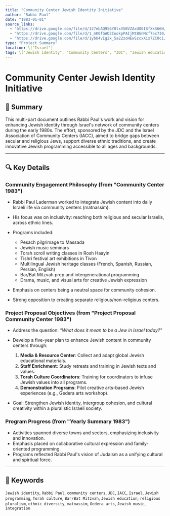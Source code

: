 ```yaml
---
title: "Community Center Jewish Identity Initiative"
author: "Rabbi Paul"
date: "1983-01-01"
source_links:
  - "https://drive.google.com/file/d/127eUAQ956Y0txV5BVZAxUO0ISfXkS66H/view?usp=share_link"
  - "https://drive.google.com/file/d/1_mK0fGAD2IuokpPAIjMtBGnMcf7ax730/view?usp=share_link"
  - "https://drive.google.com/file/d/1ybU4vIg2x_5a22zoHEwSzcxXix7ZC0ci/view?usp=share_link"
type: "Project Summary"
location: \["Israel"]
tags: \["Jewish identity", "Community Centers", "JDC", "Jewish education", "Israeli society"]
---
```


# Community Center Jewish Identity Initiative

## 📝 Summary

This multi-part document outlines Rabbi Paul's work and vision for enhancing Jewish identity through Israel's network of community centers during the early 1980s. The effort, sponsored by the JDC and the Israel Association of Community Centers (IACC), aimed to bridge gaps between secular and religious Jews, support diverse ethnic traditions, and create innovative Jewish programming accessible to all ages and backgrounds.

---

## 🔍 Key Details

### Community Engagement Philosophy (from "Community Center 1983")

* Rabbi Paul Laderman worked to integrate Jewish content into daily Israeli life via community centers (matnassim).
* His focus was on inclusivity: reaching both religious and secular Israelis, across ethnic lines.
* Programs included:

  * Pesach pilgrimage to Massada
  * Jewish music seminars
  * Torah scroll writing classes in Rosh Haayin
  * Tishri festival art exhibitions in Tivon
  * Multilingual Jewish heritage classes (French, Spanish, Russian, Persian, English)
  * Bar/Bat Mitzvah prep and intergenerational programming
  * Drama, music, and visual arts for creative Jewish expression
* Emphasis on centers being a neutral space for community cohesion.
* Strong opposition to creating separate religious/non-religious centers.

### Project Proposal Objectives (from "Project Proposal Community Center 1983")

* Address the question: *"What does it mean to be a Jew in Israel today?"*
* Develop a five-year plan to enhance Jewish content in community centers through:

  1. **Media & Resource Center**: Collect and adapt global Jewish educational materials.
  2. **Staff Enrichment**: Study retreats and training in Jewish texts and values.
  3. **Torah Culture Coordinators**: Training for coordinators to infuse Jewish values into all programs.
  4. **Demonstration Programs**: Pilot creative arts-based Jewish experiences (e.g., Gedera arts workshop).
* Goal: Strengthen Jewish identity, intergroup cohesion, and cultural creativity within a pluralistic Israeli society.

### Program Progress (from "Yearly Summary 1983")

* Activities spanned diverse towns and sectors, emphasizing inclusivity and innovation.
* Emphasis placed on collaborative cultural expression and family-oriented programming.
* Programs reflected Rabbi Paul's vision of Judaism as a unifying cultural and spiritual force.

---

## 🧠 Keywords

`Jewish identity`, `Rabbi Paul`, `community centers`, `JDC`, `IACC`, `Israel`, `Jewish programming`, `Torah culture`, `Bar/Bat Mitzvah`, `Jewish education`, `religious pluralism`, `ethnic diversity`, `matnassim`, `Gedera arts`, `Jewish music`, `integration`
